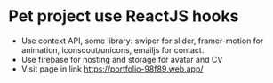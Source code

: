 # Pet project use ReactJS hooks
- Use context API, some library: swiper for slider, framer-motion for animation, iconscout/unicons, emailjs for contact.
- Use firebase for hosting and storage for avatar and CV
- Visit page in link https://portfolio-98f89.web.app/
